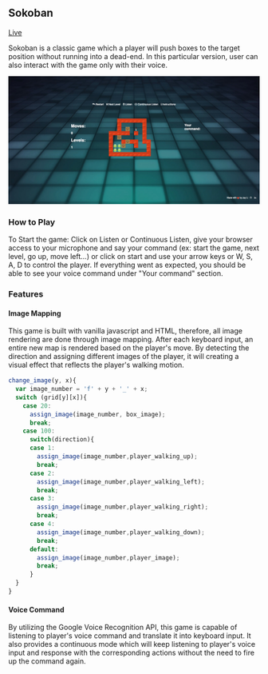 ## Sokoban

[Live](https://lijiahao008.github.io/Sokoban)

Sokoban is a classic game which a player will push boxes to the target position without running into a dead-end. In this particular version, user can also interact with the game only with their voice.

![sokoban]

### How to Play

To Start the game: Click on Listen or Continuous Listen, give your browser access to your microphone and say your command (ex: start the game, next level, go up, move left...) or click on start and use your arrow keys or W, S, A, D to control the player. If everything went as expected, you should be able to see your voice command under "Your command" section.

### Features

#### Image Mapping
This game is built with vanilla javascript and HTML, therefore, all image rendering are done through image mapping. After each keyboard input, an entire new map is rendered based on the player's move. By detecting the direction and assigning different images of the player, it will creating a visual effect that reflects the player's walking motion.

```javascript
change_image(y, x){
  var image_number = 'f' + y + '_' + x;
  switch (grid[y][x]){
    case 20:
      assign_image(image_number, box_image);
      break;
    case 100:
      switch(direction){
      case 1:
        assign_image(image_number,player_walking_up);
        break;
      case 2:
        assign_image(image_number,player_walking_left);
        break;
      case 3:
        assign_image(image_number,player_walking_right);
        break;
      case 4:
        assign_image(image_number,player_walking_down);
        break;
      default:
        assign_image(image_number,player_image);
        break;
      }
  }
}
```

#### Voice Command
By utilizing the Google Voice Recognition API, this game is capable of listening to player's voice command and translate it into keyboard input. It also provides a continuous mode which will keep listening to player's voice input and response with the corresponding actions without the need to fire up the command again.

[sokoban]: ./assets/images/sokoban.jpg
